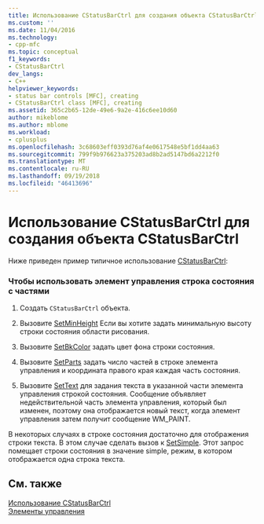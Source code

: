 ```yaml
---
title: Использование CStatusBarCtrl для создания объекта CStatusBarCtrl | Документация Майкрософт
ms.custom: ''
ms.date: 11/04/2016
ms.technology:
- cpp-mfc
ms.topic: conceptual
f1_keywords:
- CStatusBarCtrl
dev_langs:
- C++
helpviewer_keywords:
- status bar controls [MFC], creating
- CStatusBarCtrl class [MFC], creating
ms.assetid: 365c2b65-12de-49e6-9a2e-416c6ee10d60
author: mikeblome
ms.author: mblome
ms.workload:
- cplusplus
ms.openlocfilehash: 3c68603eff0393d76af4e0617548e5bf1dd4aa63
ms.sourcegitcommit: 799f9b976623a375203ad8b2ad5147bd6a2212f0
ms.translationtype: MT
ms.contentlocale: ru-RU
ms.lasthandoff: 09/19/2018
ms.locfileid: "46413696"
---
```

# <a name="using-cstatusbarctrl-to-create-a-cstatusbarctrl-object"></a>Использование CStatusBarCtrl для создания объекта CStatusBarCtrl

Ниже приведен пример типичное использование [CStatusBarCtrl](../mfc/reference/cstatusbarctrl-class.md):

### <a name="to-use-a-status-bar-control-with-parts"></a>Чтобы использовать элемент управления строка состояния с частями

1. Создать `CStatusBarCtrl` объекта.

1. Вызовите [SetMinHeight](../mfc/reference/cstatusbarctrl-class.md#setminheight) Если вы хотите задать минимальную высоту строки состояния области рисования.

1. Вызовите [SetBkColor](../mfc/reference/cstatusbarctrl-class.md#setbkcolor) задать цвет фона строки состояния.

1. Вызовите [SetParts](../mfc/reference/cstatusbarctrl-class.md#setparts) задать число частей в строке элемента управления и координата правого края каждая часть состояния.

1. Вызовите [SetText](../mfc/reference/cstatusbarctrl-class.md#settext) для задания текста в указанной части элемента управления строкой состояния. Сообщение объявляет недействительной часть элемента управления, который был изменен, поэтому она отображается новый текст, когда элемент управления затем получит сообщение WM_PAINT.

В некоторых случаях в строке состояния достаточно для отображения строки текста. В этом случае сделать вызов к [SetSimple](../mfc/reference/cstatusbarctrl-class.md#setsimple). Этот запрос помещает строки состояния в значение simple, режим, в котором отображается одна строка текста.

## <a name="see-also"></a>См. также

[Использование CStatusBarCtrl](../mfc/using-cstatusbarctrl.md)<br/>
[Элементы управления](../mfc/controls-mfc.md)

